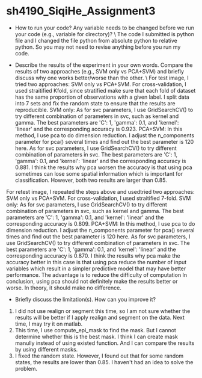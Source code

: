 # sh4190_SiqiHe_Assignment3

- How to run your code? Any variable needs to be changed before we run your code (e.g., variable for directory)? \\
The code I submitted is python file and I changed the file python from absolute python to relative python. So you may not need to revise anything before you run my code.

- Describe the results of the experiment in your own words. Compare the results of two approaches (e.g., SVM only vs PCA+SVM) and briefly discuss  why one works better/worse than the other.  \\
For test image, I tried two approaches: SVM only vs PCA+SVM. For cross-validation, I used straitified Kfold, since stratified make sure that each fold of dataset has the same proportion of observations with a given label. I split data into 7 sets and fix the random state to ensure that the results are reproducible. 
SVM only: As for svc parameters, I use GridSearchCV() to try different combination of parameters in svc, such as kernel and gamma. The best parameters are 'C': 1, 'gamma': 0.1, and 'kernel': 'linear' and the corresponding accuracy is 0.923. 
PCA+SVM: In this method, I use pca to do dimension reduction. I adjust the n_components parameter for pca() several times and find out the best parameter is 120 here. As for svc parameters, I use GridSearchCV() to try different combination of parameters in svc. The best parameters are 'C': 1, 'gamma': 0.1, and 'kernel': 'linear' and the corresponding accuracy is 0.881. 
I think the results why pca worsen the accuracy is that using pca sometimes can lose some spatial information which is important for classification. However, both two results are larger than 0.85.

For retest image, I repeated the steps above and usedtried two approaches: SVM only vs PCA+SVM. For cross-validation, I used straitified 7-fold. 
SVM only: As for svc parameters, I use GridSearchCV() to try different combination of parameters in svc, such as kernel and gamma. The best parameters are 'C': 1, 'gamma': 0.1, and 'kernel': 'linear' and the corresponding accuracy is 0.809. 
PCA+SVM: In this method, I use pca to do dimension reduction. I adjust the n_components parameter for pca() several times and find out the best parameter is 120 here. As for svc parameters, I use GridSearchCV() to try different combination of parameters in svc. The best parameters are 'C': 1, 'gamma': 0.1, and 'kernel': 'linear' and the corresponding accuracy is 0.870. 
I think the results why pca make the accuracy better in this case is that using pca reduce the number of input variables which result in a simpler predictive model that may have better performance. The advantage is to reduce the difficulty of computation
In conclusion, using pca should not definitely make the results better or worse. In theory, it should make no difference.


- Briefly discuss the limitation(s). How can you improve it? 
1. I did not use realign or segment this time, so I am not sure whether the results will be better if I apply realign and segment on the data. Next time, I may try it on matlab.
2. This time, I use compute_epi_mask to find the mask. But I cannot determine whether this is the best mask. I think I can create mask manully instead of using existed function. And I can compare the results by using different masks.
3. I fixed the random state. However, I found out that for some random states, the results are lower than 0.85. I haven't had an idea to solve the problem.
